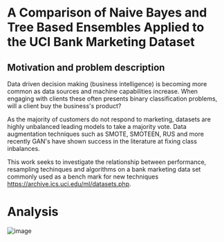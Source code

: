 # A Comparison of Naive Bayes and Tree Based Ensembles Applied to the UCI Bank Marketing Dataset

## Motivation and problem description

Data driven decision making (business intelligence) is becoming more common as data sources and machine capabilities increase. When engaging with clients these often presents binary classification problems, will a client buy the business's product? 

As the majority of customers do not respond to marketing, datasets are highly unbalanced leading models to take a majority vote. Data augmentation techniques such as SMOTE, SMOTEEN, RUS and more recently GAN's have shown success in the literature at fixing class inbalances.

This work seeks to investigate the relationship between performance, resampling techinques and algorithms on a bank marketing data set commonly used as a bench mark for new techniques https://archive.ics.uci.edu/ml/datasets.php.

# Analysis 

![image](https://user-images.githubusercontent.com/52289894/74459462-409dff00-4e83-11ea-97cb-1a7c6d97c157.png)

